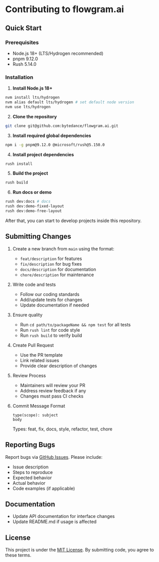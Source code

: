 # Contributing to flowgram.ai

## Quick Start

### Prerequisites

- Node.js 18+ (LTS/Hydrogen recommended)
- pnpm 9.12.0
- Rush 5.14.0

### Installation

1. **Install Node.js 18+**

``` bash
nvm install lts/hydrogen
nvm alias default lts/hydrogen # set default node version
nvm use lts/hydrogen
```

2. **Clone the repository**

``` bash
git clone git@github.com:bytedance/flowgram.ai.git
```

3. **Install required global dependencies**

``` bash
npm i -g pnpm@9.12.0 @microsoft/rush@5.150.0
```

4. **Install project dependencies**

``` bash
rush install
```

5. **Build the project**

``` bash
rush build
```

6. **Run docs or demo**

``` bash
rush dev:docs # docs
rush dev:demo-fixed-layout
rush dev:demo-free-layout
```

After that, you can start to develop projects inside this repository.


## Submitting Changes

1. Create a new branch from `main` using the format:
    - `feat/description` for features
    - `fix/description` for bug fixes
    - `docs/description` for documentation
    - `chore/description` for maintenance

2. Write code and tests
    - Follow our coding standards
    - Add/update tests for changes
    - Update documentation if needed

3. Ensure quality
    - Run `cd path/to/packageName && npm test` for all tests
    - Run `rush lint` for code style
    - Run `rush build` to verify build

4. Create Pull Request
    - Use the PR template
    - Link related issues
    - Provide clear description of changes

5. Review Process
    - Maintainers will review your PR
    - Address review feedback if any
    - Changes must pass CI checks

6. Commit Message Format
   ```
   type(scope): subject
   body
   ```
   Types: feat, fix, docs, style, refactor, test, chore

## Reporting Bugs

Report bugs via [GitHub Issues](https://github.com/bytedance/flowgram.ai/issues/new/choose). Please include:

- Issue description
- Steps to reproduce
- Expected behavior
- Actual behavior
- Code examples (if applicable)

## Documentation

- Update API documentation for interface changes
- Update README.md if usage is affected

## License

This project is under the [MIT License](http://choosealicense.com/licenses/mit/). By submitting code, you agree to these terms.
